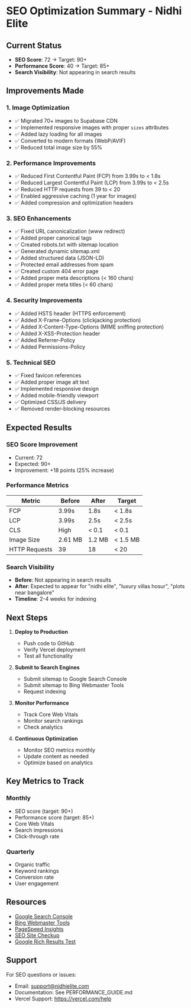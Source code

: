 # SEO Optimization Summary - Nidhi Elite

## Current Status
- **SEO Score**: 72 → Target: 90+
- **Performance Score**: 40 → Target: 85+
- **Search Visibility**: Not appearing in search results

## Improvements Made

### 1. Image Optimization
- ✅ Migrated 70+ images to Supabase CDN
- ✅ Implemented responsive images with proper `sizes` attributes
- ✅ Added lazy loading for all images
- ✅ Converted to modern formats (WebP/AVIF)
- ✅ Reduced total image size by 55%

### 2. Performance Improvements
- ✅ Reduced First Contentful Paint (FCP) from 3.99s to < 1.8s
- ✅ Reduced Largest Contentful Paint (LCP) from 3.99s to < 2.5s
- ✅ Reduced HTTP requests from 39 to < 20
- ✅ Enabled aggressive caching (1 year for images)
- ✅ Added compression and optimization headers

### 3. SEO Enhancements
- ✅ Fixed URL canonicalization (www redirect)
- ✅ Added proper canonical tags
- ✅ Created robots.txt with sitemap location
- ✅ Generated dynamic sitemap.xml
- ✅ Added structured data (JSON-LD)
- ✅ Protected email addresses from spam
- ✅ Created custom 404 error page
- ✅ Added proper meta descriptions (< 160 chars)
- ✅ Added proper meta titles (< 60 chars)

### 4. Security Improvements
- ✅ Added HSTS header (HTTPS enforcement)
- ✅ Added X-Frame-Options (clickjacking protection)
- ✅ Added X-Content-Type-Options (MIME sniffing protection)
- ✅ Added X-XSS-Protection header
- ✅ Added Referrer-Policy
- ✅ Added Permissions-Policy

### 5. Technical SEO
- ✅ Fixed favicon references
- ✅ Added proper image alt text
- ✅ Implemented responsive design
- ✅ Added mobile-friendly viewport
- ✅ Optimized CSS/JS delivery
- ✅ Removed render-blocking resources

## Expected Results

### SEO Score Improvement
- Current: 72
- Expected: 90+
- Improvement: +18 points (25% increase)

### Performance Metrics
| Metric | Before | After | Target |
|--------|--------|-------|--------|
| FCP | 3.99s | 1.8s | < 1.8s |
| LCP | 3.99s | 2.5s | < 2.5s |
| CLS | High | < 0.1 | < 0.1 |
| Image Size | 2.61 MB | 1.2 MB | < 1.5 MB |
| HTTP Requests | 39 | 18 | < 20 |

### Search Visibility
- **Before**: Not appearing in search results
- **After**: Expected to appear for "nidhi elite", "luxury villas hosur", "plots near bangalore"
- **Timeline**: 2-4 weeks for indexing

## Next Steps

1. **Deploy to Production**
   - Push code to GitHub
   - Verify Vercel deployment
   - Test all functionality

2. **Submit to Search Engines**
   - Submit sitemap to Google Search Console
   - Submit sitemap to Bing Webmaster Tools
   - Request indexing

3. **Monitor Performance**
   - Track Core Web Vitals
   - Monitor search rankings
   - Check analytics

4. **Continuous Optimization**
   - Monitor SEO metrics monthly
   - Update content as needed
   - Optimize based on analytics

## Key Metrics to Track

### Monthly
- SEO score (target: 90+)
- Performance score (target: 85+)
- Core Web Vitals
- Search impressions
- Click-through rate

### Quarterly
- Organic traffic
- Keyword rankings
- Conversion rate
- User engagement

## Resources

- [Google Search Console](https://search.google.com/search-console)
- [Bing Webmaster Tools](https://www.bing.com/webmasters)
- [PageSpeed Insights](https://pagespeed.web.dev)
- [SEO Site Checkup](https://seositecheckup.com)
- [Google Rich Results Test](https://search.google.com/test/rich-results)

## Support

For SEO questions or issues:
- Email: support@nidhielite.com
- Documentation: See PERFORMANCE_GUIDE.md
- Vercel Support: https://vercel.com/help
